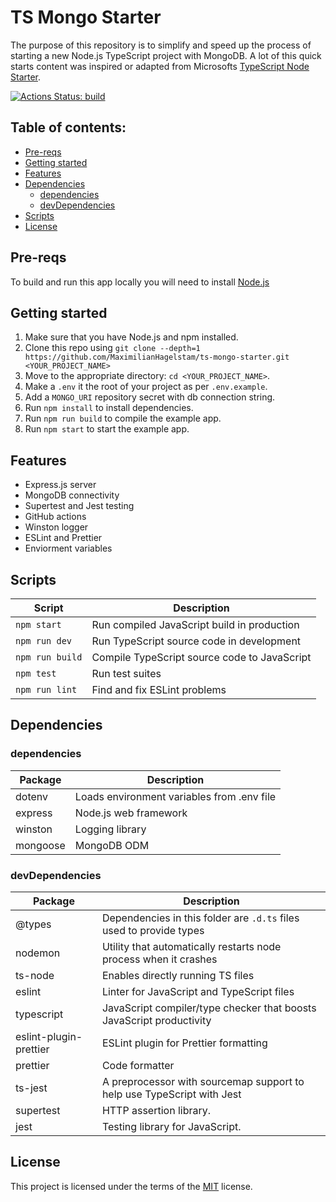 # TS Mongo Starter

The purpose of this repository is to simplify and speed up the process of starting a new Node.js TypeScript project with MongoDB. A lot of this quick starts content was inspired or adapted from Microsofts [TypeScript Node Starter](https://github.com/microsoft/TypeScript-Node-Starter/).

[![Actions Status: build](https://github.com/MaximilianHagelstam/ts-mongo-starter/actions/workflows/nodejs.yml/badge.svg)](https://github.com/MaximilianHagelstam/ts-mongo-starter/actions?query=workflow%3A"node")

## Table of contents:

- [Pre-reqs](#pre-reqs)
- [Getting started](#getting-started)
- [Features](#features)
- [Dependencies](#dependencies)
  - [dependencies](#dependencies)
  - [devDependencies](#devdependencies)
- [Scripts](#scripts)
- [License](#license)

## Pre-reqs

To build and run this app locally you will need to install [Node.js](https://nodejs.org/en/)

## Getting started

1.  Make sure that you have Node.js and npm installed.
2.  Clone this repo using `git clone --depth=1 https://github.com/MaximilianHagelstam/ts-mongo-starter.git <YOUR_PROJECT_NAME>`
3.  Move to the appropriate directory: `cd <YOUR_PROJECT_NAME>`.
4.  Make a `.env` it the root of your project as per `.env.example`.
5.  Add a `MONGO_URI` repository secret with db connection string.
6.  Run `npm install` to install dependencies.
7.  Run `npm run build` to compile the example app.
8.  Run `npm start` to start the example app.

## Features

- Express.js server
- MongoDB connectivity
- Supertest and Jest testing
- GitHub actions
- Winston logger
- ESLint and Prettier
- Enviorment variables

## Scripts

| Script          | Description                                  |
| --------------- | -------------------------------------------- |
| `npm start`     | Run compiled JavaScript build in production  |
| `npm run dev`   | Run TypeScript source code in development    |
| `npm run build` | Compile TypeScript source code to JavaScript |
| `npm test`      | Run test suites                              |
| `npm run lint`  | Find and fix ESLint problems                 |

## Dependencies

### dependencies

| Package  | Description                                |
| -------- | ------------------------------------------ |
| dotenv   | Loads environment variables from .env file |
| express  | Node.js web framework                      |
| winston  | Logging library                            |
| mongoose | MongoDB ODM                                |

### devDependencies

| Package                | Description                                                            |
| ---------------------- | ---------------------------------------------------------------------- |
| @types                 | Dependencies in this folder are `.d.ts` files used to provide types    |
| nodemon                | Utility that automatically restarts node process when it crashes       |
| ts-node                | Enables directly running TS files                                      |
| eslint                 | Linter for JavaScript and TypeScript files                             |
| typescript             | JavaScript compiler/type checker that boosts JavaScript productivity   |
| eslint-plugin-prettier | ESLint plugin for Prettier formatting                                  |
| prettier               | Code formatter                                                         |
| ts-jest                | A preprocessor with sourcemap support to help use TypeScript with Jest |
| supertest              | HTTP assertion library.                                                |
| jest                   | Testing library for JavaScript.                                        |

## License

This project is licensed under the terms of the [MIT](https://choosealicense.com/licenses/mit/) license.
